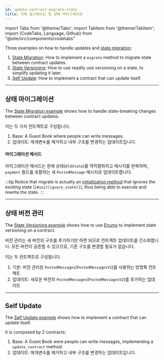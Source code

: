 ```yaml
---
id: update-contract-migrate-state
title: 자체 업그레이드 및 상태 마이그레이션
---
```


import Tabs from '@theme/Tabs';
import TabItem from '@theme/TabItem';
import {CodeTabs, Language, Github} from "@site/src/components/codetabs"

Three examples on how to handle updates and [state migration](../../2.build/2.smart-contracts/release/upgrade.md):
1. [State Migration](https://github.com/near-examples/update-migrate-rust/tree/main/basic-updates): How to implement a `migrate` method to migrate state between contract updates.
2. [State Versioning](https://github.com/near-examples/update-migrate-rust/tree/main/enum-updates): How to use readily use versioning on a state, to simplify updating it later.
3. [Self Update](https://github.com/near-examples/update-migrate-rust/tree/main/self-updates): How to implement a contract that can update itself.

---

## 상태 마이그레이션
The [State Migration example](https://github.com/near-examples/update-migrate-rust/tree/main/basic-updates) shows how to handle state-breaking changes between contract updates.

이는 두 가지 컨트랙트로 구성됩니다.
1. Base: A Guest Book where people can write messages.
2. 업데이트: 매개변수를 제거하고 내부 구조를 변경하는 업데이트입니다.

<CodeTabs>
  <Language value="rust" language="rust">
    <Github fname="migrate.rs"
            url="https://github.com/near-examples/update-migrate-rust/blob/main/basic-updates/update/src/migrate.rs"
            start="18" end="45" />
  </Language>
</CodeTabs>

#### 마이그레이션 메서드
마이그레이션 메서드는 현재 상태(`OldState`)를 역직렬화하고 메시지를 반복하여, `payment` 필드를 포함하는 새 `PostedMessage` 메시지로 업데이트합니다.

:::tip
Notice that migrate is actually an [initialization method](../../2.build/2.smart-contracts/anatomy/anatomy.md#initialization-method) that ignores the existing state (`[#init(ignore_state)]`), thus being able to execute and rewrite the state.
:::

---

## 상태 버전 관리
The [State Versioning example](https://github.com/near-examples/update-migrate-rust/tree/main/enum-updates) shows how to use [Enums](https://doc.rust-lang.org/book/ch06-01-defining-an-enum.html) to implement state versioning on a contract.

버전 관리는 새 버전의 구조를 추가하기만 하면 되므로 컨트랙트 업데이트를 간소화합니다. 모든 버전이 공존할 수 있으므로, 기존 구조를 변경할 필요가 없습니다.

이는 두 컨트랙트로 구성됩니다.
1. 기본: 버전 관리된 `PostedMessages`(`PostedMessagesV1`)를 사용하는 방명록 컨트랙트
2. 업데이트: 새로운 버전의 `PostedMessages`(`PostedMessagesV2`)를 추가하는 업데이트

<CodeTabs>
  <Language value="rust" language="rust">
    <Github fname="versioned_msg.rs"
            url="https://github.com/near-examples/update-migrate-rust/blob/main/enum-updates/update/src/versioned_msg.rs"
            start="18" end="36" />
  </Language>
</CodeTabs>

---

## Self Update
The [Self Update example](https://github.com/near-examples/update-migrate-rust/tree/main/self-updates) shows how to implement a contract that can update itself.

It is composed by 2 contracts:
1. Base: A Guest Book were people can write messages, implementing a `update_contract` method.
2. 업데이트: 매개변수를 제거하고 내부 구조를 변경하는 업데이트입니다.

<CodeTabs>
  <Language value="rust" language="rust">
    <Github fname="update.rs"
            url="https://github.com/near-examples/update-migrate-rust/blob/main/self-updates/base/src/update.rs"
            start="10" end="31" />
  </Language>
</CodeTabs>
